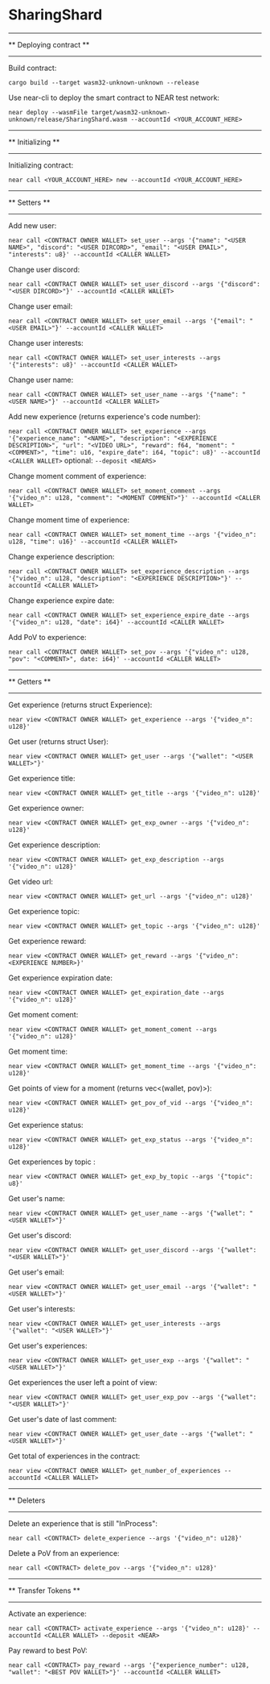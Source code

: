 # SharingShard

***
** Deploying contract **
***
Build contract:

`cargo build --target wasm32-unknown-unknown --release`

Use near-cli to deploy the smart contract to NEAR test network:

`near deploy --wasmFile target/wasm32-unknown-unknown/release/SharingShard.wasm --accountId <YOUR_ACCOUNT_HERE>`


***
** Initializing **
***

Initializing contract:

`near call <YOUR_ACCOUNT_HERE> new --accountId <YOUR_ACCOUNT_HERE>`

***
** Setters **
***

Add new user:

`near call <CONTRACT OWNER WALLET> set_user --args '{"name": "<USER NAME>", "discord": "<USER DIRCORD>", "email": "<USER EMAIL>", "interests": u8}' --accountId <CALLER WALLET>`


Change user discord:

`near call <CONTRACT OWNER WALLET> set_user_discord --args '{"discord": "<USER DIRCORD>"}' --accountId <CALLER WALLET>`


Change user email:

`near call <CONTRACT OWNER WALLET> set_user_email --args '{"email": "<USER EMAIL>"}' --accountId <CALLER WALLET>`


Change user interests:

`near call <CONTRACT OWNER WALLET> set_user_interests --args '{"interests": u8}' --accountId <CALLER WALLET>`


Change user name:

`near call <CONTRACT OWNER WALLET> set_user_name --args '{"name": "<USER NAME>"}' --accountId <CALLER WALLET>`


Add new experience (returns experience's code number):

`near call <CONTRACT OWNER WALLET> set_experience --args '{"experience_name": "<NAME>", "description": "<EXPERIENCE DESCRIPTION>", "url": "<VIDEO URL>", "reward": f64, "moment": "<COMMENT>", "time": u16, "expire_date": i64, "topic": u8}' --accountId <CALLER WALLET>`
optional: `--deposit <NEARS>`


Change moment comment of experience:

`near call <CONTRACT OWNER WALLET> set_moment_comment --args '{"video_n": u128, "comment": "<MOMENT COMMENT>"}' --accountId <CALLER WALLET>`


Change moment time of experience:

`near call <CONTRACT OWNER WALLET> set_moment_time --args '{"video_n": u128, "time": u16}' --accountId <CALLER WALLET>`


Change experience description:

`near call <CONTRACT OWNER WALLET> set_experience_description --args '{"video_n": u128, "description": "<EXPERIENCE DESCRIPTION>"}' --accountId <CALLER WALLET>`


Change experience expire date:

`near call <CONTRACT OWNER WALLET> set_experience_expire_date --args '{"video_n": u128, "date": i64}' --accountId <CALLER WALLET>`


Add PoV to experience:

`near call <CONTRACT OWNER WALLET> set_pov --args '{"video_n": u128, "pov": "<COMMENT>", date: i64}' --accountId <CALLER WALLET>`

*************
** Getters **
*************

Get experience (returns struct Experience):

`near view <CONTRACT OWNER WALLET> get_experience --args '{"video_n": u128}'`


Get user (returns struct User):

`near view <CONTRACT OWNER WALLET> get_user --args '{"wallet": "<USER WALLET>"}'`

Get experience title:

`near view <CONTRACT OWNER WALLET> get_title --args '{"video_n": u128}'`


Get experience owner:

`near view <CONTRACT OWNER WALLET> get_exp_owner --args '{"video_n": u128}'`


Get experience description:

`near view <CONTRACT OWNER WALLET> get_exp_description --args '{"video_n": u128}'`


Get video url:

`near view <CONTRACT OWNER WALLET> get_url --args '{"video_n": u128}'`


Get experience topic:

`near view <CONTRACT OWNER WALLET> get_topic --args '{"video_n": u128}'`


Get experience reward:

`near view <CONTRACT OWNER WALLET> get_reward --args '{"video_n": <EXPERIENCE NUMBER>}'`


Get experience expiration date:

`near view <CONTRACT OWNER WALLET> get_expiration_date --args '{"video_n": u128}'`


Get moment coment:

`near view <CONTRACT OWNER WALLET> get_moment_coment --args '{"video_n": u128}'`


Get moment time:

`near view <CONTRACT OWNER WALLET> get_moment_time --args '{"video_n": u128}'`


Get points of view for a moment (returns vec<(wallet, pov)>):

`near view <CONTRACT OWNER WALLET> get_pov_of_vid --args '{"video_n": u128}'`


Get experience status:

`near view <CONTRACT OWNER WALLET> get_exp_status --args '{"video_n": u128}'`


Get experiences by topic :

`near view <CONTRACT OWNER WALLET> get_exp_by_topic --args '{"topic": u8}'`


Get user's name:

`near view <CONTRACT OWNER WALLET> get_user_name --args '{"wallet": "<USER WALLET>"}'`


Get user's discord:

`near view <CONTRACT OWNER WALLET> get_user_discord --args '{"wallet": "<USER WALLET>"}'`


Get user's email:

`near view <CONTRACT OWNER WALLET> get_user_email --args '{"wallet": "<USER WALLET>"}'`


Get user's interests:

`near view <CONTRACT OWNER WALLET> get_user_interests --args '{"wallet": "<USER WALLET>"}'`


Get user's experiences:

`near view <CONTRACT OWNER WALLET> get_user_exp --args '{"wallet": "<USER WALLET>"}'`


Get experiences the user left a point of view:

`near view <CONTRACT OWNER WALLET> get_user_exp_pov --args '{"wallet": "<USER WALLET>"}'`


Get user's date of last comment:

`near view <CONTRACT OWNER WALLET> get_user_date --args '{"wallet": "<USER WALLET>"}'`


Get total of experiences in the contract:

`near view <CONTRACT OWNER WALLET> get_number_of_experiences --accountId <CALLER WALLET>`


***
** Deleters
***

Delete an experience that is still "InProcess":

`near call <CONTRACT> delete_experience --args '{"video_n": u128}'`


Delete a PoV from an experience:

`near call <CONTRACT> delete_pov --args '{"video_n": u128}'`


***
** Transfer Tokens **
***

Activate an experience:

`near call <CONTRACT> activate_experience --args '{"video_n": u128}' --accountId <CALLER WALLET> --deposit <NEAR>`


Pay reward to best PoV:

`near call <CONTRACT> pay_reward --args '{"experience_number": u128, "wallet": "<BEST POV WALLET>"}' --accountId <CALLER WALLET>`
